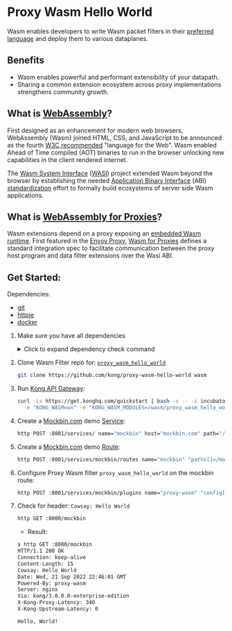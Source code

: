 # Proxy Wasm Hello World

Wasm enables developers to write Wasm packet filters in their [preferred language](https://github.com/proxy-wasm/spec#sdks) and deploy them to various dataplanes.    
    
## Benefits

* Wasm enables powerful and performant extensibility of your datapath.
* Sharing a common extension ecosystem across proxy implementations strengthens community growth.

## What is [WebAssembly](https://webassembly.org)?

First designed as an enhancement for modern web browsers, WebAssembly (Wasm) joined HTML, CSS, and JavaScript to be announced as the fourth [W3C recommended](https://www.w3.org/2019/12/pressrelease-wasm-rec.html.en) "language for the Web". Wasm enabled Ahead of Time compiled (AOT) binaries to run in the browser unlocking new capabilities in the client rendered internet.

The [Wasm System Interface](https://hacks.mozilla.org/2019/03/standardizing-wasi-a-webassembly-system-interface/) ([WASI](https://github.com/WebAssembly/WASI)) project extended Wasm beyond the browser by establishing the needed [Application Binary Interface](https://en.wikipedia.org/wiki/Application_binary_interface) (ABI) [standardization](https://github.com/WebAssembly/WASI) effort to formally build ecosystems of server side Wasm applications.

## What is [WebAssembly for Proxies](https://github.com/proxy-wasm/spec)?

Wasm extensions depend on a proxy exposing an [embedded Wasm runtime](https://github.com/proxy-wasm/spec/blob/master/docs/WebAssembly-in-Envoy.md#runtimes). First featured in the [Envoy Proxy](https://opensource.googleblog.com/2020/03/webassembly-brings-extensibility-to.html), [Wasm for Proxies](https://github.com/proxy-wasm) defines a standard integration spec to facilitate communication between the proxy host program and  data filter extensions over the Wasi ABI.

## Get Started:

Dependencies:
* [git](https://git-scm.com/book/en/v2/Getting-Started-Installing-Git)
* [httpie](https://httpie.io/docs/cli/installation)
* [docker](https://www.docker.com/products/docker-desktop/)

1. Make sure you have all dependencies

    <details>
    <summary>Click to expand dependency check command</summary>
    
    ```bash
    bash -c "cat <<EOF | bash -es --
    git --version
    httpie --version
    docker --version
    EOF"
    ```
    
    </details>

<space>
</space>

2. Clone Wasm Filter repo for: [`proxy_wasm_hello_world`](https://github.com/kong/proxy-wasm-hello-world)

    ```bash
    git clone https://github.com/kong/proxy-wasm-hello-world wasm
    ```

3. Run [Kong API Gateway](https://docs.konghq.com/gateway/latest/):

    ```bash
    curl -Ls https://get.konghq.com/quickstart | bash -s -- -i incubator -t gateway-wasmer-3.0.0.0 \
      -e "KONG_WASM=on" -e "KONG_WASM_MODULES=/wasm/proxy_wasm_hello_world.wasm" -v $(pwd)/wasm:/wasm
    ```

4. Create a [Mockbin.com](https://mockbin.com) demo [Service](https://docs.konghq.com/gateway/latest/get-started/services-and-routes/#managing-services):

    ```bash
    http POST :8001/services/ name="mockbin" host="mockbin.com" path="/bin/ccb2968e-08e8-43af-babd-878c9f269486" protocol="http"
    ```

5. Create a [Mockbin.com](https://mockbin.com) demo [Route](https://docs.konghq.com/gateway/latest/get-started/services-and-routes/#managing-routes):
    ```bash
    http POST :8001/services/mockbin/routes name="mockbin" "paths[]=/mockbin"
    ```

6. Configure Proxy Wasm filter `proxy_wasm_hello_world` on the mockbin route:
    ```bash
    http POST :8001/services/mockbin/plugins name="proxy-wasm" "config[filters][0][name]=proxy_wasm_hello_world"
    ```

7. Check for header: `Cowsay: Hello World`
    ```bash
    http GET :8000/mockbin
    ```
    * Result:
    ```bash
    ❯ http GET :8000/mockbin
    HTTP/1.1 200 OK
    Connection: keep-alive
    Content-Length: 15
    Cowsay: Hello World
    Date: Wed, 21 Sep 2022 22:46:01 GMT
    Powered-By: proxy-wasm
    Server: nginx
    Via: kong/3.0.0.0-enterprise-edition
    X-Kong-Proxy-Latency: 340
    X-Kong-Upstream-Latency: 0
    
    Hello, World!
    ```
